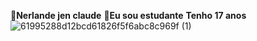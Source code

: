 **🥰Nerlande jen claude**
**💯Eu sou estudante**
**Tenho 17 anos**
![61995288d12bcd61826f5f6abc8c969f (1)](https://github.com/user-attachments/assets/66f4e931-71b7-4915-a089-30cf4e02a345)
